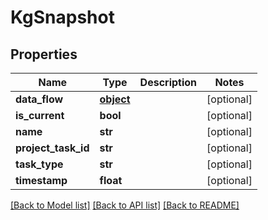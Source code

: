 # KgSnapshot

## Properties
Name | Type | Description | Notes
------------ | ------------- | ------------- | -------------
**data_flow** | [**object**](.md) |  | [optional] 
**is_current** | **bool** |  | [optional] 
**name** | **str** |  | [optional] 
**project_task_id** | **str** |  | [optional] 
**task_type** | **str** |  | [optional] 
**timestamp** | **float** |  | [optional] 

[[Back to Model list]](../README.md#documentation-for-models) [[Back to API list]](../README.md#documentation-for-api-endpoints) [[Back to README]](../README.md)


